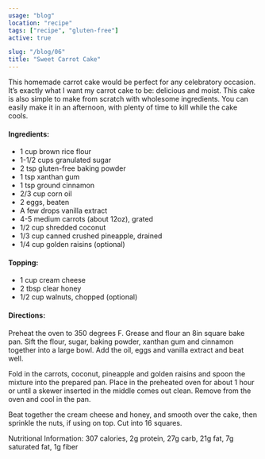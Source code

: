 ```yaml
---
usage: "blog"
location: "recipe"
tags: ["recipe", "gluten-free"]
active: true

slug: "/blog/06"
title: "Sweet Carrot Cake"
---
```

<p>This homemade carrot cake would be perfect for any celebratory occasion. It’s exactly what I want my carrot cake to be: delicious and moist. This cake is also simple to make from scratch with wholesome ingredients. You can easily make it in an afternoon, with plenty of time to kill while the cake cools.</p>

<!-- endexcerpt -->

<h4>Ingredients:</h4>
<ul>
<li>1 cup brown rice flour</li>
<li>1-1/2 cups granulated sugar</li>
<li>2 tsp gluten-free baking powder</li>
<li>1 tsp xanthan gum</li>
<li>1 tsp ground cinnamon</li>
<li>2/3 cup corn oil</li>
<li>2 eggs, beaten</li>
<li>A few drops vanilla extract</li>
<li>4-5 medium carrots (about 12oz), grated</li>
<li>1/2 cup shredded coconut</li>
<li>1/3 cup canned crushed pineapple, drained</li>
<li>1/4 cup golden raisins (optional)</li>
</ul>
  

<h4>Topping:</h4>
<ul>
<li>1 cup cream cheese</li>
<li>2 tbsp clear honey</li>
<li>1/2 cup walnuts, chopped (optional)</li>
</ul>
  

<h4>Directions:</h4>

<p>Preheat the oven to 350 degrees F. Grease and flour an 8in square bake pan. Sift the flour, sugar, baking powder, xanthan gum and cinnamon together into a large bowl. Add the oil, eggs and vanilla extract and beat well.</p>

<p>Fold in the carrots, coconut, pineapple and golden raisins and spoon the mixture into the prepared pan. Place in the preheated oven for about 1 hour or until a skewer inserted in the middle comes out clean. Remove from the oven and cool in the pan.</p>

<p>Beat together the cream cheese and honey, and smooth over the cake, then sprinkle the nuts, if using on top. Cut into 16 squares.</p>

<p>Nutritional Information: 307 calories, 2g protein, 27g carb, 21g fat, 7g saturated fat, 1g fiber</p>
